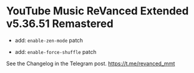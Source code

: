 # YouTube Music ReVanced Extended v5.36.51 Remastered

- add: `enable-zen-mode` patch

- add: `enable-force-shuffle` patch

See the Changelog in the Telegram post.
https://t.me/revanced_mmt
